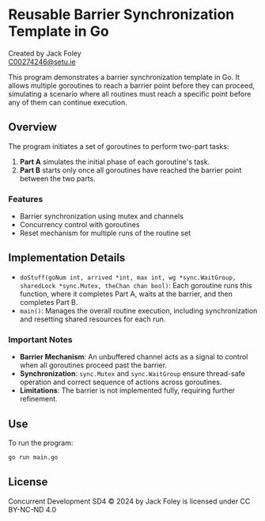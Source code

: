 # Reusable Barrier Synchronization Template in Go

Created by Jack Foley  
C00274246@setu.ie

This program demonstrates a barrier synchronization template in Go. It allows multiple goroutines to reach a barrier point before they can proceed, simulating a scenario where all routines must reach a specific point before any of them can continue execution.

## Overview

The program initiates a set of goroutines to perform two-part tasks:
1. **Part A** simulates the initial phase of each goroutine's task.
2. **Part B** starts only once all goroutines have reached the barrier point between the two parts.

### Features

- Barrier synchronization using mutex and channels
- Concurrency control with goroutines
- Reset mechanism for multiple runs of the routine set

## Implementation Details

- `doStuff(goNum int, arrived *int, max int, wg *sync.WaitGroup, sharedLock *sync.Mutex, theChan chan bool)`: Each goroutine runs this function, where it completes Part A, waits at the barrier, and then completes Part B.
- `main()`: Manages the overall routine execution, including synchronization and resetting shared resources for each run.

### Important Notes

- **Barrier Mechanism**: An unbuffered channel acts as a signal to control when all goroutines proceed past the barrier.
- **Synchronization**: `sync.Mutex` and `sync.WaitGroup` ensure thread-safe operation and correct sequence of actions across goroutines.
- **Limitations**: The barrier is not implemented fully, requiring further refinement.

## Use

To run the program:
```bash
go run main.go
```

## License
Concurrent Development SD4 © 2024 by Jack Foley is licensed under CC BY-NC-ND 4.0